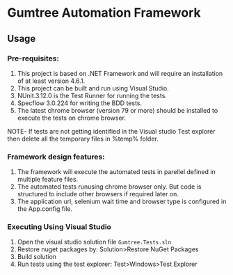 # Gumtree Automation Framework

## Usage

### Pre-requisites:
1. This project is based on .NET Framework and will require an installation of at least version 4.6.1.
2. This project can be built and run using Visual Studio. 
3. NUnit.3.12.0 is the Test Runner for running the tests.
4. Specflow 3.0.224 for writing the BDD tests.
5. The latest chrome browser (version 79 or more) should be installed to execute the tests on chrome browser.

NOTE- If tests are not getting identified in the Visual studio Test explorer then delete all the temporary files in %temp% folder.

### Framework design features:
1. The framework will execute the automated tests in parellel defined in multiple feature files.
2. The automated tests runusing chrome browser only. But code is structured to include other browsers if required later on.
3. The application url, selenium wait time and browser type is configured in the App.config file.

### Executing Using Visual Studio
1. Open the visual studio solution file `Gumtree.Tests.sln`
2. Restore nuget packages by: Solution>Restore NuGet Packages
3. Build solution
4. Run tests using the test explorer: Test>Windows>Test Explorer